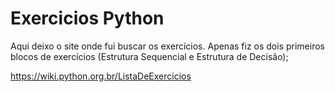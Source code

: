 # Exercicios Python
 
Aqui deixo o site onde fui buscar os exercícios. 
Apenas fiz os dois primeiros blocos de exercícios (Estrutura Sequencial e Estrutura de Decisão);

https://wiki.python.org.br/ListaDeExercicios